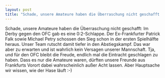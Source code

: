 ```yaml
---
layout: post
title: "Schade, unsere Amateure haben die Überraschung nicht geschafft: Im Derby gegen den OFC gab es eine 0:2-Schlappe."
---
```


Schade, unsere Amateure haben die Überraschung nicht geschafft: Im Derby gegen den OFC gab es eine 0:2-Schlappe. Der Ex-Frankfurter Patrick Falk sowie Michael Petry schossen den Sieg schon in der ersten Spielhälfte heraus. Unser Team rutscht damit tiefer in den Abstiegskampf. Das war aber zu erwarten und ist wahrlich kein Versagen unserer Mannschaft. Tja, und für den OFC bleibt die Freude, endlich mal die Eintracht geschlagen zu haben. Dass es nur die Amateure waren, dürften unsere Freunde aus Frankfurts Vorort dabei wahrscheinlich außer Acht lassen. Aber Hauptsache wir wissen, wie der Hase läuft :-)
